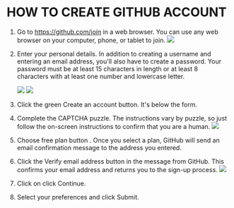 # HOW TO CREATE GITHUB ACCOUNT #
1. Go to https://github.com/join in a web browser. You can use any web browser on your computer, phone, or tablet to join.
     ![ ](https://www.wikihow.com/images/thumb/4/4a/Create-an-Account-on-GitHub-Step-1.jpg/aid1365192-v4-728px-Create-an-Account-on-GitHub-Step-1.jpg.webp)
1. Enter your personal details. In addition to creating a username and entering an email address, you'll also have to create a password. 
    Your password must be at least 15 characters in length or at least 8 characters with at least one number and lowercase letter.
    
     ![ ](https://www.wikihow.com/images/thumb/5/58/Create-an-Account-on-GitHub-Step-2.jpg/aid1365192-v4-728px-Create-an-Account-on-GitHub-Step-2.jpg.webp)
     ![ ](https://www.wikihow.com/images/thumb/b/b0/Create-an-Account-on-GitHub-Step-3.jpg/aid1365192-v4-728px-Create-an-Account-on-GitHub-Step-3.jpg.webp)
1.  Click the green Create an account button. It's below the form.
1. Complete the CAPTCHA puzzle. The instructions vary by puzzle, so just follow the on-screen instructions to confirm that you are a human.
    ![ ](https://www.wikihow.com/images/thumb/a/a5/Create-an-Account-on-GitHub-Step-5.jpg/aid1365192-v4-728px-Create-an-Account-on-GitHub-Step-5.jpg.webp)
1. Choose free plan button . Once you select a plan, GitHub will send an email confirmation message to the address you entered. 
1. Click the Verify email address button in the message from GitHub. This confirms your email address and returns you to the sign-up process.
     ![ ](https://www.wikihow.com/images/thumb/a/af/Create-an-Account-on-GitHub-Step-6.jpg/aid1365192-v4-728px-Create-an-Account-on-GitHub-Step-6.jpg.webp)
1. Click on click Continue.
1. Select your preferences and click Submit. 
     
